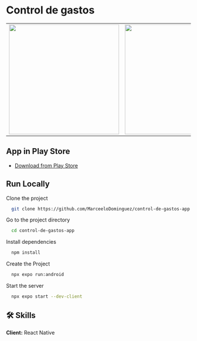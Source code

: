 # Control de gastos

<table>
<tr>
  <td><img src="https://github.com/MarceeloDominguez/control-de-gastos-app/assets/70117105/013dd0d1-3c5f-4318-8491-dacedd3cbef3" width="300"></td>
  <td><img src="https://github.com/MarceeloDominguez/control-de-gastos-app/assets/70117105/8490cf22-50c7-45d4-8cbb-debf5c1209e6" width="300"></td>
</tr>
</table>

## App in Play Store

 - [Download from Play Store](https://play.google.com/store/apps/details?id=com.controldecostos)

## Run Locally

Clone the project

```bash
  git clone https://github.com/MarceeloDominguez/control-de-gastos-app.git
```

Go to the project directory

```bash
  cd control-de-gastos-app
```

Install dependencies

```bash
  npm install
```

Create the Project

```bash
  npx expo run:android 
```

Start the server

```bash
  npx expo start --dev-client
```

## 🛠 Skills
**Client:** React Native
